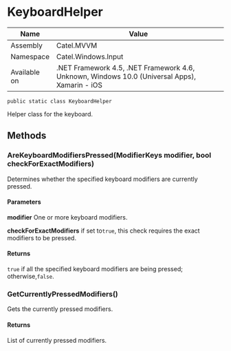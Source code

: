 

# KeyboardHelper

Name|Value
---|---
Assembly|Catel.MVVM
Namespace|Catel.Windows.Input
Available on|.NET Framework 4.5, .NET Framework 4.6, Unknown, Windows 10.0 (Universal Apps), Xamarin - iOS

```
public static class KeyboardHelper
```

Helper class for the keyboard.



## Methods

### AreKeyboardModifiersPressed(ModifierKeys modifier, bool checkForExactModifiers)

Determines whether the specified keyboard modifiers are currently pressed.

#### Parameters

**modifier**
One or more keyboard modifiers.

**checkForExactModifiers**
if set to`true`, this check requires the exact modifiers to be pressed.

#### Returns

`true` if all the specified keyboard modifiers are being pressed; otherwise,`false`.



### GetCurrentlyPressedModifiers()

Gets the currently pressed modifiers.

#### Returns

List of currently pressed modifiers.



